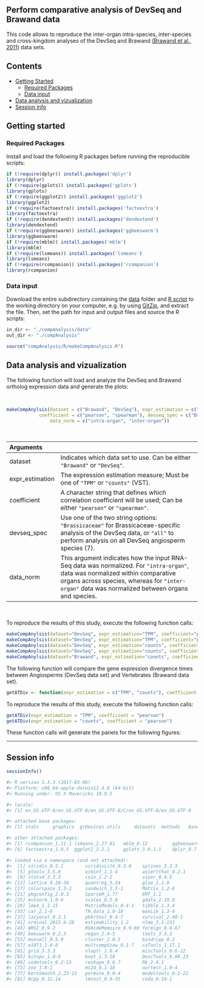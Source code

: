 
## Perform comparative analysis of DevSeq and Brawand data

This code allows to reproduce the inter-organ intra-species, inter-species and cross-kingdom analyses of the DevSeq and Brawand [(Brawand et al., 2011)](https://pubmed.ncbi.nlm.nih.gov/22012392/) data sets. 


## Contents

* [Getting Started](#getting-started)
  * [Required Packages](#required-packages)
  * [Data input](#data-input)
* [Data analysis and vizualization](#data-analysis-and-vizualization)
* [Session info](#session-info)


## Getting started


### Required Packages
Install and load the following R packages before running the reproducible scripts:

```R
if (!require(dplyr)) install.packages('dplyr')
library(dplyr)
if (!require(gplots)) install.packages('gplots')
library(gplots)
if (!require(ggplot2)) install.packages('ggplot2')
library(ggplot2)
if (!require(factoextra)) install.packages('factoextra')
library(factoextra)
if (!require(dendextend)) install.packages('dendextend')
library(dendextend)
if (!require(ggbeeswarm)) install.packages('ggbeeswarm')
library(ggbeeswarm)
if (!require(mblm)) install.packages('mblm')
library(mblm)
if (!require(lsmeans)) install.packages('lsmeans')
library(lsmeans)
if (!require(rcompanion)) install.packages('rcompanion')
library(rcompanion)

```

### Data input
Download the entire subdirectory containing the [data](https://github.com/schustischuster/evoGEx/tree/master/compAnalysis/data) folder and [R script](https://github.com/schustischuster/evoGEx/tree/master/compAnalysis/R) to the working directory on your computer, e.g. by using [GitZip](http://kinolien.github.io/gitzip/), and extract the file. Then, set the path for input and output files and source the R scripts: 

```R
in_dir <- "./compAnalysis/data"
out_dir <- "./compAnalysis"

source("compAnalysis/R/makeCompAnalysis.R")

```

## Data analysis and vizualization

The following function will load and analyze the DevSeq and Brawand ortholog expression data and generate the plots: 

</br>

```R
makeCompAnylsis(dataset = c("Brawand", "DevSeq"), expr_estimation = c("TPM", "counts"), 
	        coefficient = c("pearson", "spearman"), devseq_spec = c("Brassicaceae", "all"), 
                data_norm = c("intra-organ", "inter-organ"))

```
</br>

| Arguments  |  |
| :---  | :---  |
| dataset  | Indicates which data set to use. Can be either `"Brawand"` or `"DevSeq"`. |
| expr_estimation  | The expression estimation measure; Must be one of `"TPM"` or `"counts"` (VST). |
| coefficient  | A character string that defines which correlation coefficient will be used; Can be either `"pearson"` or `"spearman"`. |
| devseq_spec  | Use one of the two string options: `"Brassicaceae"` for Brassicaceae-specific analysis of the DevSeq data, or `"all"` to perform analysis on all DevSeq angiosperm species (7). |
| data_norm  | This argument indicates how the input RNA-Seq data was normalized. For `"intra-organ"`, data was normalized within comparative organs across species, whereas for `"inter-organ"` data was normalized between organs and species. |

</br>

To reproduce the results of this study, execute the following function calls:

```R
makeCompAnylsis(dataset="DevSeq", expr_estimation="TPM", coefficient="pearson", spec="Brassicaeae", data_norm="inter-organ")
makeCompAnylsis(dataset="DevSeq", expr_estimation="TPM", coefficient="pearson", spec="all", data_norm="inter-organ")
makeCompAnylsis(dataset="DevSeq", expr_estimation="counts", coefficient="pearson", spec="Brassicaeae", data_norm="inter-organ")
makeCompAnylsis(dataset="DevSeq", expr_estimation="counts", coefficient="pearson", spec="all", data_norm="inter-organ")
makeCompAnylsis(dataset="Brawand", expr_estimation="counts", coefficient="pearson", data_norm="inter-organ")

```
The following function will compare the gene expression divergence times between Angiosperms (DevSeq data set) and Vertebrates (Brawand data set). 

```R
getATDiv <- function(expr_estimation = c("TPM", "counts"), coefficient = c("pearson", "spearman"))

```
To reproduce the results of this study, execute the following function calls:

```R
getATDiv(expr_estimation = "TPM", coefficient = "pearson")
getATDiv(expr_estimation = "counts", coefficient = "pearson")

```
These function calls will generate the panels for the following figures:


---
## Session info

```R
sessionInfo()
```

```R
#> R version 3.3.3 (2017-03-06)
#> Platform: x86_64-apple-darwin13.4.0 (64-bit)
#> Running under: OS X Mavericks 10.9.5

#> locale:
#> [1] en_US.UTF-8/en_US.UTF-8/en_US.UTF-8/C/en_US.UTF-8/en_US.UTF-8

#> attached base packages:
#> [1] stats     graphics  grDevices utils     datasets  methods   base

#> other attached packages:
#> [1] rcompanion_1.11.1 lsmeans_2.27-61   mblm_0.12         ggbeeswarm_0.6.0  dendextend_1.12.0
#> [6] factoextra_1.0.5  ggplot2_2.2.1     gplots_3.0.1.1    dplyr_0.7.4            

#> loaded via a namespace (and not attached):
#>  [1] viridis_0.5.1        viridisLite_0.3.0    splines_3.3.3        BSDA_1.2.0          
#>  [5] gtools_3.5.0         ucminf_1.1-4         assertthat_0.2.1     expm_0.999-2        
#>  [9] stats4_3.3.3         coin_1.2-2           vipor_0.4.5          ggrepel_0.7.0       
#> [13] lattice_0.20-34      quantreg_5.34        glue_1.2.0           minqa_1.2.4         
#> [17] colorspace_1.3-2     sandwich_2.5-1       Matrix_1.2-8         plyr_1.8.4          
#> [21] pkgconfig_2.0.3      SparseM_1.77         EMT_1.1              xtable_1.8-4        
#> [25] mvtnorm_1.0-6        scales_0.5.0         gdata_2.18.0         manipulate_1.0.1    
#> [29] lme4_1.1-15          MatrixModels_0.4-1   tibble_1.3.4         mgcv_1.8-17         
#> [33] car_2.1-6            TH.data_1.0-10       maxLik_1.3-4         nnet_7.3-12         
#> [37] lazyeval_0.2.1       pbkrtest_0.4-7       survival_2.40-1      magrittr_1.5        
#> [41] ordinal_2015.6-28    estimability_1.2     nlme_3.1-131         MASS_7.3-45         
#> [45] WRS2_0.9-2           RVAideMemoire_0.9-69 foreign_0.8-67       class_7.3-14        
#> [49] beeswarm_0.2.3       vegan_2.4-5          tools_3.3.3          multcomp_1.4-8      
#> [53] munsell_0.5.0        cluster_2.0.5        bindrcpp_0.2         ade4_1.7-10         
#> [57] e1071_1.6-8          multcompView_0.1-7   caTools_1.17.1       rlang_0.1.6         
#> [61] grid_3.3.3           nloptr_1.0.4         miscTools_0.6-22     hermite_1.1.1       
#> [65] bitops_1.0-6         boot_1.3-18          DescTools_0.99.23    gtable_0.3.0        
#> [69] codetools_0.2-15     reshape_0.8.7        R6_2.4.1             gridExtra_2.3       
#> [73] zoo_1.8-1            mc2d_0.1-18          nortest_1.0-4        bindr_0.1.1         
#> [77] KernSmooth_2.23-15   permute_0.9-4        modeltools_0.2-22    parallel_3.3.3      
#> [81] Rcpp_0.12.14         lmtest_0.9-35        coda_0.19-1     

```
